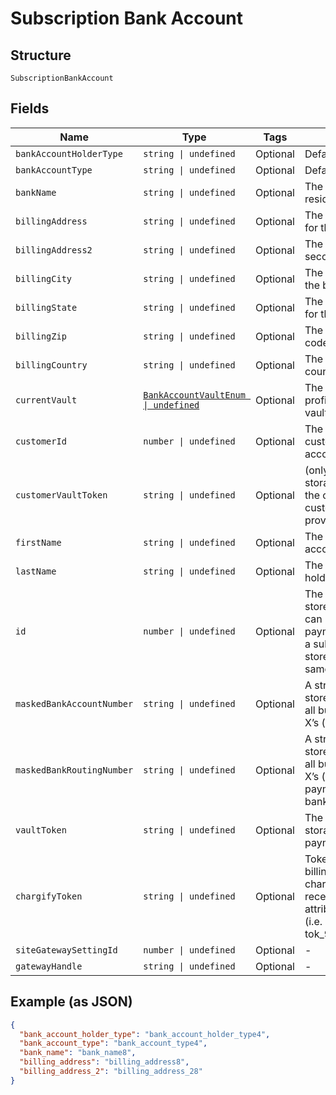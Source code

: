 
# Subscription Bank Account

## Structure

`SubscriptionBankAccount`

## Fields

| Name | Type | Tags | Description |
|  --- | --- | --- | --- |
| `bankAccountHolderType` | `string \| undefined` | Optional | Defaults to personal |
| `bankAccountType` | `string \| undefined` | Optional | Defaults to checking |
| `bankName` | `string \| undefined` | Optional | The bank where the account resides |
| `billingAddress` | `string \| undefined` | Optional | The current billing street address for the bank account |
| `billingAddress2` | `string \| undefined` | Optional | The current billing street address, second line, for the bank account |
| `billingCity` | `string \| undefined` | Optional | The current billing address city for the bank account |
| `billingState` | `string \| undefined` | Optional | The current billing address state for the bank account |
| `billingZip` | `string \| undefined` | Optional | The current billing address zip code for the bank account |
| `billingCountry` | `string \| undefined` | Optional | The current billing address country for the bank account |
| `currentVault` | [`BankAccountVaultEnum \| undefined`](../../doc/models/bank-account-vault-enum.md) | Optional | The vault that stores the payment profile with the provided vault_token. |
| `customerId` | `number \| undefined` | Optional | The Chargify-assigned id for the customer record to which the bank account belongs |
| `customerVaultToken` | `string \| undefined` | Optional | (only for Authorize.Net CIM storage): the customerProfileId for the owner of the customerPaymentProfileId provided as the vault_token |
| `firstName` | `string \| undefined` | Optional | The first name of the bank account holder |
| `lastName` | `string \| undefined` | Optional | The last name of the bank account holder |
| `id` | `number \| undefined` | Optional | The Chargify-assigned ID of the stored bank account. This value can be used as an input to payment_profile_id when creating a subscription, in order to re-use a stored payment profile for the same customer |
| `maskedBankAccountNumber` | `string \| undefined` | Optional | A string representation of the stored bank account number with all but the last 4 digits marked with X’s (i.e. ‘XXXXXXX1111’) |
| `maskedBankRoutingNumber` | `string \| undefined` | Optional | A string representation of the stored bank routing number with all but the last 4 digits marked with X’s (i.e. ‘XXXXXXX1111’). payment_type will be bank_account |
| `vaultToken` | `string \| undefined` | Optional | The “token” provided by your vault storage for an already stored payment profile |
| `chargifyToken` | `string \| undefined` | Optional | Token received after sending billing informations using chargify.js. This token will only be received if passed as a sole attribute of credit_card_attributes (i.e. tok_9g6hw85pnpt6knmskpwp4ttt) |
| `siteGatewaySettingId` | `number \| undefined` | Optional | - |
| `gatewayHandle` | `string \| undefined` | Optional | - |

## Example (as JSON)

```json
{
  "bank_account_holder_type": "bank_account_holder_type4",
  "bank_account_type": "bank_account_type4",
  "bank_name": "bank_name8",
  "billing_address": "billing_address8",
  "billing_address_2": "billing_address_28"
}
```

